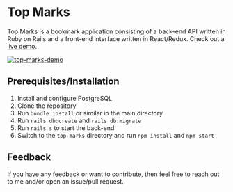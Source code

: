 # Top Marks

Top Marks is a bookmark application consisting of a back-end API written in Ruby on Rails and a front-end interface written in React/Redux.  Check out a [live demo](https://top-marks-bookmarks.herokuapp.com/).

[![top-marks-demo](http://img.youtube.com/vi/upHCLaNS6BU/0.jpg)](http://www.youtube.com/watch?v=upHCLaNS6BU "Top Marks Demo")

## Prerequisites/Installation

1. Install and configure PostgreSQL
2. Clone the repository
3. Run `bundle install` or similar in the main directory
4. Run `rails db:create` and `rails db:migrate`
5. Run `rails s` to start the back-end
6. Switch to the `top-marks` directory and run `npm install` and `npm start`

## Feedback

If you have any feedback or want to contribute, then feel free to reach out to me and/or open an issue/pull request.
